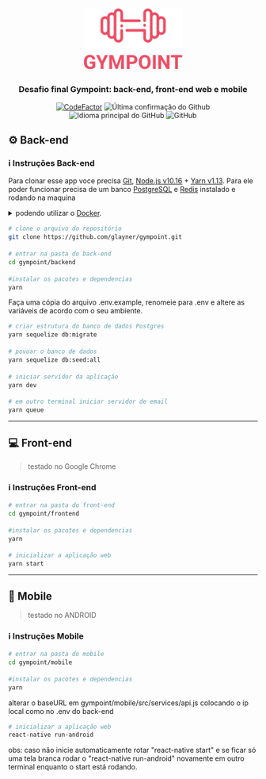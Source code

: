 <h1 align="center">
  <img alt="Gympoint" title="Gympoint" src=".github/logo.png" width="200px" />
</h1>

<h3 align="center">
  Desafio final Gympoint: back-end, front-end web e mobile
</h3>

<p align = "center">
<a href="https://www.codefactor.io/repository/github/glayner/gympoint"><img src="https://www.codefactor.io/repository/github/glayner/gympoint/badge" alt="CodeFactor" /></a>
<img alt = "Última confirmação do Github" src = "https://img.shields.io/github/last-commit/glayner/gympoint">
<img alt = "Idioma principal do GitHub" src = "https://img.shields.io/github/languages/top/glayner/gympoint">
<img alt = "GitHub" src = "https://img.shields.io/github/license/glayner/gympoint.svg">
</p>  

## :gear:  Back-end

### :information_source: Instruções Back-end

Para clonar esse app voce precisa [Git](https://git-scm.com), [Node.js v10.16](https://nodejs.org/) + [Yarn v1.13](https://yarnpkg.com/). Para ele poder funcionar precisa de um banco [PostgreSQL](https://www.postgresql.org/) e [Redis](https://redis.io/) instalado e rodando na maquina <details><summary>podendo utilizar o [Docker](https://www.docker.com/).</summary>
```bash
# instalar Redis
docker run --name redisgympoint -p 6379:6379 -d -t redis:alpine

# inicializar Redis
docker start redisgympoint

# instalar PostgreSQL
docker run --name database -e POSTGRES_PASSWORD=docker -p 5432:5432 -d postgres:11

# inicializar PostgreSQL
docker start database
```
</details>



```bash
# clone o arquivo do repositório
git clone https://github.com/glayner/gympoint.git

# entrar na pasta do back-end
cd gympoint/backend

#instalar os pacotes e dependencias
yarn

```
Faça uma cópia do arquivo .env.example, renomeie para .env e altere as variáveis de acordo com o seu ambiente.
```bash
# criar estrutura do banco de dados Postgres
yarn sequelize db:migrate

# povoar o banco de dados
yarn sequelize db:seed:all

# iniciar servidor da aplicação
yarn dev

# em outro terminal iniciar servidor de email
yarn queue

```
---
## :computer: Front-end
<blockquote>testado no Google Chrome </blockquote>

### :information_source: Instruções Front-end

```bash
# entrar na pasta do front-end
cd gympoint/frontend

#instalar os pacotes e dependencias
yarn

# inicializar a aplicação web
yarn start
```
---

## :iphone: Mobile
<blockquote> testado no ANDROID </blockquote>

### :information_source: Instruções Mobile
```bash
# entrar na pasta do mobile
cd gympoint/mobile

#instalar os pacotes e dependencias
yarn
```
alterar o baseURL em gympoint/mobile/src/services/api.js colocando o ip local como no .env do back-end
```bash
# inicializar a aplicação web
react-native run-android
```
obs: caso não inicie automaticamente rotar "react-native start" e se ficar só uma tela branca rodar o "react-native run-android" novamente em outro terminal enquanto o start está rodando.